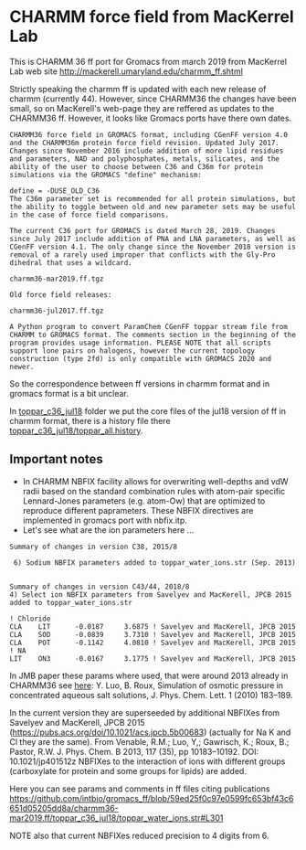 # CHARMM force field from MacKerrel Lab

This is CHARMM 36 ff port for Gromacs from march 2019  from MacKerrel Lab web site http://mackerell.umaryland.edu/charmm_ff.shtml

Strictly speaking the charmm ff is updated with each new release of charmm (currently 44). However, since CHARMM36 the changes have been small, so on MacKerell's web-page they are reffered as updates to the CHARMM36 ff.
However, it looks like Gromacs ports have there own dates.

```
CHARMM36 force field in GROMACS format, including CGenFF version 4.0 and the CHARMM36m protein force field revision. Updated July 2017. Changes since November 2016 include addition of more lipid residues and parameters, NAD and polyphosphates, metals, silicates, and the ability of the user to choose between C36 and C36m for protein simulations via the GROMACS "define" mechanism:

define = -DUSE_OLD_C36
The C36m parameter set is recommended for all protein simulations, but the ability to toggle between old and new parameter sets may be useful in the case of force field comparisons.

The current C36 port for GROMACS is dated March 28, 2019. Changes since July 2017 include addition of PNA and LNA parameters, as well as CGenFF version 4.1. The only change since the November 2018 version is removal of a rarely used improper that conflicts with the Gly-Pro dihedral that uses a wildcard.

charmm36-mar2019.ff.tgz

Old force field releases:

charmm36-jul2017.ff.tgz

A Python program to convert ParamChem CGenFF toppar stream file from CHARMM to GROMACS format. The comments section in the beginning of the program provides usage information. PLEASE NOTE that all scripts support lone pairs on halogens, however the current topology construction (type 2fd) is only compatible with GROMACS 2020 and newer.
```

So the correspondence between ff versions in charmm format and in gromacs format is a bit unclear.

In [toppar_c36_jul18](toppar_c36_jul18) folder we put the core files of the jul18 version of ff in charmm format, there is a history file there [toppar_c36_jul18/toppar_all.history](toppar_c36_jul18/toppar_all.history).

## Important notes
- In CHARMM NBFIX facility allows for overwriting well-depths and vdW radii based on the standard combination rules with atom-pair specific Lennard-Jones parameters (e.g. atom-Ow) that are optimized to reproduce different paprameters.
These NBFIX directives are implemented in gromacs port with nbfix.itp.
- Let's see what are the ion parameters here ...

```
Summary of changes in version C38, 2015/8

 6) Sodium NBFIX parameters added to toppar_water_ions.str (Sep. 2013)
 
 
Summary of changes in version C43/44, 2018/8
4) Select ion NBFIX parameters from Savelyev and MacKerell, JPCB 2015 added to toppar_water_ions.str

! Chloride
CLA    LIT      -0.0187     3.6875 ! Savelyev and MacKerell, JPCB 2015
CLA    SOD      -0.0839     3.7310 ! Savelyev and MacKerell, JPCB 2015
CLA    POT      -0.1142     4.0810 ! Savelyev and MacKerell, JPCB 2015
! NA
LIT    ON3      -0.0167     3.1775 ! Savelyev and MacKerell, JPCB 2015
```

In JMB paper these params where used, that were around 2013 already in CHARMM36 see [here](https://github.com/molsim/MYSOFT/blob/6524a761462a948e70f392c4ab24dcda4cd4d508/MD_simulations_NAMD/nucleosome_CHARMM/prep/toppar_water_ions.str#L266): Y. Luo, B. Roux, Simulation of osmotic pressure in concentrated aqueous salt solutions, J. Phys. Chem. Lett. 1 (2010) 183–189.

In the current version they are superseeded by additional NBFIXes from Savelyev and MacKerell, JPCB 2015 (https://pubs.acs.org/doi/10.1021/acs.jpcb.5b00683) (actually for Na K and Cl they are the same).
From  Venable, R.M.; Luo, Y,; Gawrisch, K.; Roux, B.; Pastor, R.W. J. Phys. Chem. B 2013, 117 (35), pp 10183–10192.  DOI: 10.1021/jp401512z NBFIXes to the interaction of ions with different groups (carboxylate for protein and some groups for lipids) are added.

Here you can see params and comments in ff files citing publications https://github.com/intbio/gromacs_ff/blob/59ed25f0c97e0599fc653bf43c6651d05205dd8a/charmm36-mar2019.ff/toppar_c36_jul18/toppar_water_ions.str#L301

NOTE also that current NBFIXes reduced precision to 4 digits from 6.
